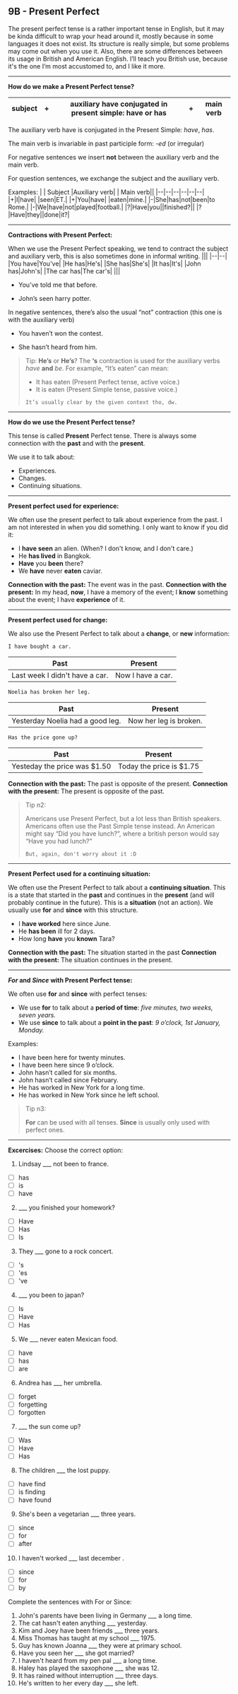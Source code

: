 ## 9B - Present Perfect

The present perfect tense is a rather important tense in English, but it may be kinda difficult to wrap your head around it, mostly because in some languages it does not exist. Its structure is really simple, but some problems may come out when you use it.
Also, there are some differences between its usage in British and American English. I’ll teach you British use, because it's the one I’m most accustomed to, and I like it more.

-------------------------------------------------------------------------------------------
**How do we make a Present Perfect tense?**

  
| subject | + | auxiliary have conjugated in present simple: have or has|+|main verb|
|--|--|--|--|--|

The auxiliary verb have is conjugated in the Present Simple: *have*, *has*.

The main verb is invariable in past participle form: *-ed* (or irregular)

For negative sentences we insert **not** between the auxiliary verb and the main verb.

For question sentences, we exchange the subject and the auxiliary verb.

Examples:
|  | Subject |Auxiliary verb|  | Main verb||
|--|--|--|--|--|--|
|+|I|have| |seen|ET.|
|+|You|have| |eaten|mine.|
|-|She|has|not|been|to Rome.|
|-|We|have|not|played|football.|
|?|Have|you||finished?||
|?|Have|they||done|it?|

-------------------------------------------------------------------------------------------
**Contractions with Present Perfect:**

When we use the Present Perfect speaking, we tend to contract the subject and auxiliary verb, this is also sometimes done in informal writing.
|||
|--|--|
|You have|You've|
|He has|He's|
|She has|She's|
|It has|It's|
|John has|John's|
|The car has|The car's|
|||

-   You’ve told me that before.
    
-   John’s seen harry potter.

In negative sentences, there’s also the usual “not” contraction (this one is with the auxiliary verb)

-   You haven’t won the contest.
    
-   She hasn’t heard from him.

> Tip: **He’s** or **He’s**? The **‘s** contraction is used for the auxiliary verbs
> *have*  **and**  *be*. For example, “It’s eaten” can mean:
> -   It has eaten (Present Perfect tense, active voice.) 
> -   It is eaten (Present Simple tense, passive voice.)
> 
> `It’s usually clear by the given context tho, dw.`
-------------------------------------------------------------------------------------------
**How do we use the Present Perfect tense?**

This tense is called **Present** Perfect tense. There is always some connection with the **past** and with the **present**.

We use it to talk about:
-   Experiences.
-   Changes.
-   Continuing situations.
-------------------------------------------------------------------------------------------
**Present perfect used for experience:**

We often use the present perfect to talk about experience from the past. I am not interested in when you did something. I only want to know if you did it:

-   I **have seen** an alien. (When? I don't know, and I don't care.)
-   He **has lived** in Bangkok.
-   **Have** you **been** there?
-   We **have** never **eaten** caviar.

**Connection with the past:** The event was in the past.
**Connection with the present:** In my head, **now**, I have a memory of the event; I **know** something about the event; I have **experience** of it.

-------------------------------------------------------------------------------------------
**Present perfect used for change:**

We also use the Present Perfect to talk about a **change**, or **new** information:

    I have bought a car.

|Past|Present|
|--|--|
|Last week I didn't have a car.|Now I have a car.|

    Noelia has broken her leg.
|Past|Present|
|--|--|
|Yesterday Noelia had a good leg.|Now her leg is broken.|
    Has the price gone up?
|Past|Present|
|--|--|
|Yesteday the price was $1.50|Today the price is $1.75|
**Connection with the past:** The past is opposite of the present.
**Connection with the present:** The present is opposite of the past.

> Tip n2:
> 
> Americans use Present Perfect, but a lot less than British speakers.
> Americans often use the Past Simple tense instead. An American might
> say “Did you have lunch?”, where a british person would say “Have you
> had lunch?”
> 
> `But, again, don't worry about it :D`
-------------------------------------------------------------------------------------------
**Present Perfect used for a continuing situation:**

We often use the Present Perfect to talk about a **continuing situation**. This is a state that started in the **past** and continues in the **present** (and will probably continue in the future). This is a **situation** (not an action). We usually use **for** and **since** with this structure.

-   I **have worked** here since June.
-   He **has been** ill for 2 days. 
-   How long **have** you **known** Tara?

**Connection with the past:** The situation started in the past
**Connection with the present:** The situation continues in the present.

-------------------------------------------------------------------------------------------

***For* and *Since* with Present Perfect tense:**

We often use **for** and **since** with perfect tenses:
-   We use **for** to talk about a **period of time**: *five minutes, two weeks, seven years.*
-   We use **since** to talk about a **point in the past**: *9 o’clock, 1st January, Monday.*

Examples:
-   I have been here for twenty minutes.
-   I have been here since 9 o’clock.
-   John hasn’t called for six months.
-   John hasn’t called since February.
-   He has worked in New York for a long time.
-   He has worked in New York since he left school.
    

> Tip n3:
> 
> **For** can be used with all tenses. **Since** is usually only used with
> perfect ones.
-----------------------------------------------------------------------------------------
**Excercises:**
Choose the correct option:
 1. Lindsay ___ not been to france.

- [ ] has
- [ ] is
- [ ] have
2.  ___ you finished your homework?
- [ ] Have
- [ ] Has
- [ ] Is
3. They ___ gone to a rock concert.
- [ ] 's
- [ ] 'es
- [ ] 've
4. ___ you been to japan?
- [ ] Is
- [ ] Have
- [ ] Has
5. We ___ never eaten Mexican food.
- [ ] have
- [ ] has
- [ ] are
6. Andrea has ___ her umbrella.
- [ ] forget
- [ ] forgetting
- [ ] forgotten
7. ___ the sun come up?
- [ ] Was
- [ ] Have
- [ ] Has
8. The children ___ the lost puppy.
- [ ] have find
- [ ] is finding
- [ ] have found
9. She's been a vegetarian ___ three years.
- [ ] since
- [ ] for
- [ ] after
10. I haven't worked ___ last december .
- [ ] since
- [ ] for
- [ ] by

Complete the sentences with For or Since:

 1. John's parents have been living in Germany ___ a long time.
 2. The cat hasn't eaten anything ___ yesterday.
 3. Kim and Joey have been friends ___ three years.
 4. Miss Thomas has taught at my school ___ 1975.
 5. Guy has known Joanna ___ they were at primary school.
 6. Have you seen her ___ she got married?
 7. I haven't heard from my pen pal ___ a long time.
 8. Haley has played the saxophone ___ she was 12.
 9. It has rained without interruption ___ three days. 
 10. He's written to her every day ___ she left. 